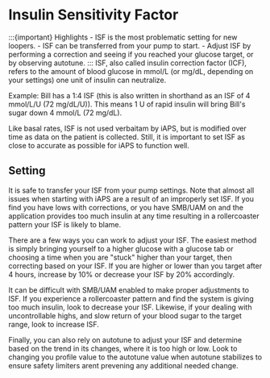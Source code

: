 # Insulin Sensitivity Factor
:::{important} Highlights
    - ISF is the most problematic setting for new loopers.
    - ISF can be transferred from your pump to start.
    - Adjust ISF by performing a correction and seeing if you reached your glucose target, or by observing autotune.
:::
ISF, also called insulin correction factor (ICF), refers to the amount of blood glucose in mmol/L (or mg/dL, depending on your settings) one unit of insulin can neutralize.

Example: Bill has a 1:4 ISF (this is also written in shorthand as an ISF of 4 mmol/L/U (72 mg/dL/U)). This means 1 U of rapid insulin will bring Bill's sugar down 4 mmol/L (72 mg/dL).

Like basal rates, ISF is not used verbaitam by iAPS, but is modified over time as data on the patient is collected. Still, it is important to set ISF as close to accurate as possible for iAPS to function well.

## Setting
It is safe to transfer your ISF from your pump settings. Note that almost all issues when starting with iAPS are a result of an improperly set ISF. If you find you have lows with corrections, or you have SMB/UAM on and the application provides too much insulin at any time resulting in a rollercoaster pattern your ISF is likely to blame. 

There are a few ways you can work to adjust your ISF. The easiest method is simply bringing yourself to a higher glucose with a glucose tab or choosing a time when you are "stuck" higher than your target, then correcting based on your ISF. If you are higher or lower than you target after 4 hours, increase by 10% or decrease your ISF by 20% accordingly.

It can be difficult with SMB/UAM enabled to make proper adjustments to ISF. If you experience a rollercoaster pattern and find the system is giving too much insulin, look to decrease your ISF. Likewise, if your dealing with uncontrollable highs, and slow return of your blood sugar to the target range, look to increase ISF.

Finally, you can also rely on autotune to adjust your ISF and determine based on the trend in its changes, where it is too high or low. Look to changing you profile value to the autotune value when autotune stabilizes to ensure safety limiters arent prevening any additional needed change.  
